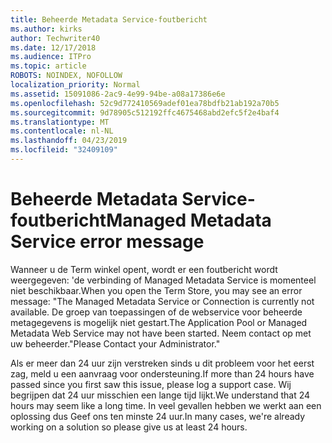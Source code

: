 ```yaml
---
title: Beheerde Metadata Service-foutbericht
ms.author: kirks
author: Techwriter40
ms.date: 12/17/2018
ms.audience: ITPro
ms.topic: article
ROBOTS: NOINDEX, NOFOLLOW
localization_priority: Normal
ms.assetid: 15091086-2ac9-4e99-94be-a08a17386e6e
ms.openlocfilehash: 52c9d772410569adef01ea78bdfb21ab192a70b5
ms.sourcegitcommit: 9d78905c512192ffc4675468abd2efc5f2e4baf4
ms.translationtype: MT
ms.contentlocale: nl-NL
ms.lasthandoff: 04/23/2019
ms.locfileid: "32409109"
---
```

# <a name="managed-metadata-service-error-message"></a><span data-ttu-id="ed3c9-102">Beheerde Metadata Service-foutbericht</span><span class="sxs-lookup"><span data-stu-id="ed3c9-102">Managed Metadata Service error message</span></span>

<span data-ttu-id="ed3c9-103">Wanneer u de Term winkel opent, wordt er een foutbericht wordt weergegeven: 'de verbinding of Managed Metadata Service is momenteel niet beschikbaar.</span><span class="sxs-lookup"><span data-stu-id="ed3c9-103">When you open the Term Store, you may see an error message: "The Managed Metadata Service or Connection is currently not available.</span></span> <span data-ttu-id="ed3c9-104">De groep van toepassingen of de webservice voor beheerde metagegevens is mogelijk niet gestart.</span><span class="sxs-lookup"><span data-stu-id="ed3c9-104">The Application Pool or Managed Metadata Web Service may not have been started.</span></span> <span data-ttu-id="ed3c9-105">Neem contact op met uw beheerder."</span><span class="sxs-lookup"><span data-stu-id="ed3c9-105">Please Contact your Administrator."</span></span>
  
<span data-ttu-id="ed3c9-106">Als er meer dan 24 uur zijn verstreken sinds u dit probleem voor het eerst zag, meld u een aanvraag voor ondersteuning.</span><span class="sxs-lookup"><span data-stu-id="ed3c9-106">If more than 24 hours have passed since you first saw this issue, please log a support case.</span></span> <span data-ttu-id="ed3c9-107">Wij begrijpen dat 24 uur misschien een lange tijd lijkt.</span><span class="sxs-lookup"><span data-stu-id="ed3c9-107">We understand that 24 hours may seem like a long time.</span></span> <span data-ttu-id="ed3c9-108">In veel gevallen hebben we werkt aan een oplossing dus Geef ons ten minste 24 uur.</span><span class="sxs-lookup"><span data-stu-id="ed3c9-108">In many cases, we're already working on a solution so please give us at least 24 hours.</span></span>
  

